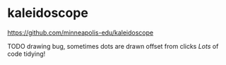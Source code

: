 # kaleidoscope

https://github.com/minneapolis-edu/kaleidoscope

TODO drawing bug, sometimes dots are drawn offset from clicks
*Lots* of code tidying!
